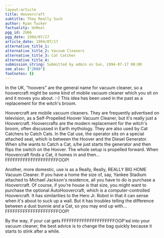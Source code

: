 ```yaml
---
layout:article
title: Hoovercraft
subtitle: They Really Suck
author: Ryan Tucker
factuality: UnReal
pgg_id: 2U66
pgg_date: 1994/07/17
article_date: 1994/07/17
alternative_title_1: 
alternative_title_2: Vacuum Cleaners
alternative_title_3: Cat Catcher
alternative_title_4: 
submission_string: Submitted by admin on Sun, 1994-07-17 00:00
see_also: ["2R80"]
footnotes: {}
---
```

<div>
<p>In the UK, "hoovers" are the general name for vacuum cleaner, so a hoovercraft might be some kind of mobile vacuum cleaner which you sit on and it moves you about. :-) This idea has been used in the past as a replacement for the witch's broom.</p>
<p>Hoovercraft are mobile vacuum cleaners. They are frequently advertised on television, as a Self-Propelled Hoover Vacuum Cleaner, but it's really just a Hoovercraft. Hoovercrafts are the modern replacement for the witch's broom, often discussed in Earth mythology. They are also used by Cat Catchers to Catch Cats. In the Cat use, the operator sits on a special attached seat, which is between the Hoover and the Diesel Generator. When s/he wants to Catch a Cat, s/he just starts the generator and then flips the switch on the Hoover. The whole setup is propelled forward. When Hoovercraft finds a Cat, it homes in and then... FFFFFFFFFFFFFFFFFFFFFOOP!</p>
<p>Another, more domestic, use is as a Really, Really, REALLY BIG HOME Vacuum Cleaner. If you have a home the size of, say, Yankee Stadium attached to Michael Jackson's residence, all you have to do is purchase a Hoovercraft. Of course, if you're house is that size, you might want to purchase the optional AutoHoovercraft, which is a computer-controlled Hoovercraft. It has similarities to the Hero Jr. Robot in that it can sense when it's about to suck up a wall. But it has troubles telling the difference between a dust bunnie and a Cat, so you may end up with... FFFFFFFFFFFFFFFFFFFFFOOP!</p>
<p>By the way, if your cat gets FFFFFFFFFFFFFFFFFFFFFOOP'ed into your vacuum cleaner, the best advice is to change the bag quickly because it starts to stink after a while.</p>
</div>
